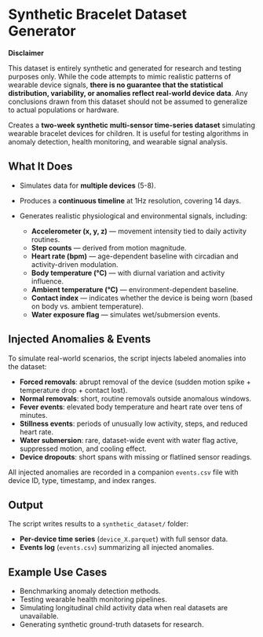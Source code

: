# Synthetic Bracelet Dataset Generator

**Disclaimer**

This dataset is entirely synthetic and generated for research and testing purposes only. While the code attempts to mimic realistic patterns of wearable device signals, **there is no guarantee that the statistical distribution, variability, or anomalies reflect real-world device data**. Any conclusions drawn from this dataset should not be assumed to generalize to actual populations or hardware.


Creates a **two-week synthetic multi-sensor time-series dataset** simulating wearable bracelet devices for children. It is useful for testing algorithms in anomaly detection, health monitoring, and wearable signal analysis.

## What It Does

* Simulates data for **multiple devices** (5-8).
* Produces a **continuous timeline** at 1Hz resolution, covering 14 days.
* Generates realistic physiological and environmental signals, including:

  * **Accelerometer (x, y, z)** — movement intensity tied to daily activity routines.
  * **Step counts** — derived from motion magnitude.
  * **Heart rate (bpm)** — age-dependent baseline with circadian and activity-driven modulation.
  * **Body temperature (°C)** — with diurnal variation and activity influence.
  * **Ambient temperature (°C)** — environment-dependent baseline.
  * **Contact index** — indicates whether the device is being worn (based on body vs. ambient temperature).
  * **Water exposure flag** — simulates wet/submersion events.

## Injected Anomalies & Events

To simulate real-world scenarios, the script injects labeled anomalies into the dataset:

* **Forced removals**: abrupt removal of the device (sudden motion spike + temperature drop + contact lost).
* **Normal removals**: short, routine removals outside anomalous windows.
* **Fever events**: elevated body temperature and heart rate over tens of minutes.
* **Stillness events**: periods of unusually low activity, steps, and reduced heart rate.
* **Water submersion**: rare, dataset-wide event with water flag active, suppressed motion, and cooling effect.
* **Device dropouts**: short spans with missing or flatlined sensor readings.

All injected anomalies are recorded in a companion `events.csv` file with device ID, type, timestamp, and index ranges.

## Output

The script writes results to a `synthetic_dataset/` folder:

* **Per-device time series** (`device_X.parquet`) with full sensor data.
* **Events log** (`events.csv`) summarizing all injected anomalies.

## Example Use Cases

* Benchmarking anomaly detection methods.
* Testing wearable health monitoring pipelines.
* Simulating longitudinal child activity data when real datasets are unavailable.
* Generating synthetic ground-truth datasets for research.
